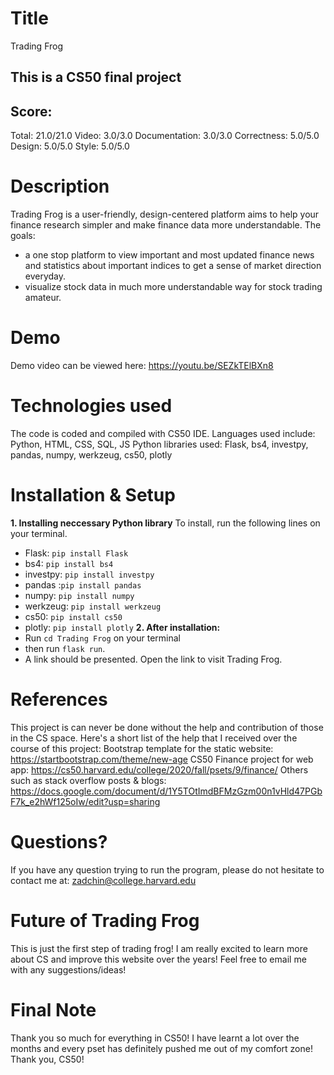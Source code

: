 # Title
Trading Frog

## This is a CS50 final project
## Score:
Total: 21.0/21.0
Video: 3.0/3.0
Documentation: 3.0/3.0
Correctness: 5.0/5.0
Design: 5.0/5.0
Style: 5.0/5.0

# Description
Trading Frog is a user-friendly, design-centered platform aims to help your finance research simpler and make finance data more understandable. The goals:
- a one stop platform to view important and most updated finance news and statistics about important indices to get a sense of market direction everyday.
- visualize stock data in much more understandable way for stock trading amateur.

# Demo
Demo video can be viewed here: https://youtu.be/SEZkTElBXn8

# Technologies used
The code is coded and compiled with CS50 IDE.
Languages used include: Python, HTML, CSS, SQL, JS
Python libraries used: Flask, bs4, investpy, pandas, numpy, werkzeug, cs50, plotly

# Installation & Setup
**1. Installing neccessary Python library**
To install, run the following lines on your terminal.
- Flask: `pip install Flask`
- bs4: `pip install bs4`
- investpy: `pip install investpy`
- pandas :`pip install pandas`
- numpy: `pip install numpy`
- werkzeug: `pip install werkzeug`
- cs50: `pip install cs50`
- plotly: `pip install plotly`
**2. After installation:**
- Run `cd Trading Frog` on your terminal
- then run `flask run`.
- A link should be presented. Open the link to visit Trading Frog.

# References
This project is can never be done without the help and contribution of those in the CS space. Here's a short list of the help that I received over the course of this project:
Bootstrap template for the static website: https://startbootstrap.com/theme/new-age
CS50 Finance project for web app: https://cs50.harvard.edu/college/2020/fall/psets/9/finance/
Others such as stack overflow posts & blogs: https://docs.google.com/document/d/1Y5TOtImdBFMzGzm00n1vHld47PGbF7k_e2hWf125oIw/edit?usp=sharing

# Questions?
If you have any question trying to run the program, please do not hesitate to contact me at: zadchin@college.harvard.edu

# Future of Trading Frog
This is just the first step of trading frog! I am really excited to learn more about CS and improve this website over the years!
Feel free to email me with any suggestions/ideas!

# Final Note
Thank you so much for everything in CS50! I have learnt a lot over the months and every pset has definitely pushed me out of my comfort zone!
Thank you, CS50!

